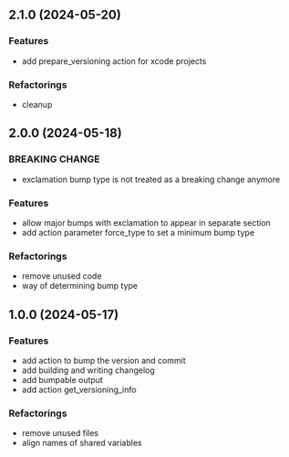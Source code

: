 ## 2.1.0 (2024-05-20)

### Features

- add prepare_versioning action for xcode projects

### Refactorings

- cleanup

## 2.0.0 (2024-05-18)

### BREAKING CHANGE

- exclamation bump type is not treated as a breaking change anymore

### Features

- allow major bumps with exclamation to appear in separate section
- add action parameter force_type to set a minimum bump type

### Refactorings

- remove unused code
- way of determining bump type

## 1.0.0 (2024-05-17)

### Features

- add action to bump the version and commit
- add building and writing changelog
- add bumpable output
- add action get_versioning_info

### Refactorings

- remove unused files
- align names of shared variables
